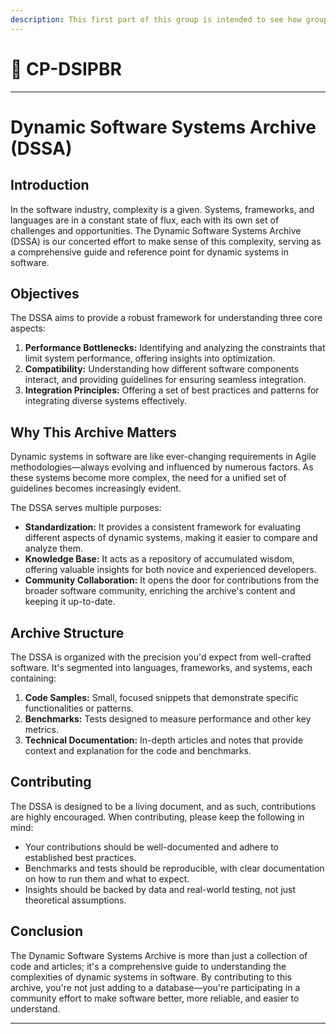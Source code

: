 ```yaml
---
description: This first part of this group is intended to see how groups translate
---
```


# 🧪 CP-DSIPBR

---

# Dynamic Software Systems Archive (DSSA)

## Introduction

In the software industry, complexity is a given. Systems, frameworks, and languages are in a constant state of flux, each with its own set of challenges and opportunities. The Dynamic Software Systems Archive (DSSA) is our concerted effort to make sense of this complexity, serving as a comprehensive guide and reference point for dynamic systems in software.

## Objectives

The DSSA aims to provide a robust framework for understanding three core aspects:

1. **Performance Bottlenecks:** Identifying and analyzing the constraints that limit system performance, offering insights into optimization.
2. **Compatibility:** Understanding how different software components interact, and providing guidelines for ensuring seamless integration.
3. **Integration Principles:** Offering a set of best practices and patterns for integrating diverse systems effectively.

## Why This Archive Matters

Dynamic systems in software are like ever-changing requirements in Agile methodologies—always evolving and influenced by numerous factors. As these systems become more complex, the need for a unified set of guidelines becomes increasingly evident.

The DSSA serves multiple purposes:

- **Standardization:** It provides a consistent framework for evaluating different aspects of dynamic systems, making it easier to compare and analyze them.
- **Knowledge Base:** It acts as a repository of accumulated wisdom, offering valuable insights for both novice and experienced developers.
- **Community Collaboration:** It opens the door for contributions from the broader software community, enriching the archive's content and keeping it up-to-date.

## Archive Structure

The DSSA is organized with the precision you'd expect from well-crafted software. It's segmented into languages, frameworks, and systems, each containing:

1. **Code Samples:** Small, focused snippets that demonstrate specific functionalities or patterns.
2. **Benchmarks:** Tests designed to measure performance and other key metrics.
3. **Technical Documentation:** In-depth articles and notes that provide context and explanation for the code and benchmarks.

## Contributing

The DSSA is designed to be a living document, and as such, contributions are highly encouraged. When contributing, please keep the following in mind:

- Your contributions should be well-documented and adhere to established best practices.
- Benchmarks and tests should be reproducible, with clear documentation on how to run them and what to expect.
- Insights should be backed by data and real-world testing, not just theoretical assumptions.

## Conclusion

The Dynamic Software Systems Archive is more than just a collection of code and articles; it's a comprehensive guide to understanding the complexities of dynamic systems in software. By contributing to this archive, you're not just adding to a database—you're participating in a community effort to make software better, more reliable, and easier to understand.

---


